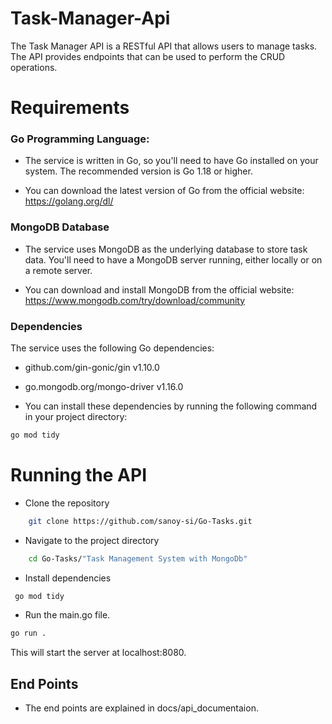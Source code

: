 # Task-Manager-Api
The Task Manager API is a RESTful API that allows users to manage tasks. The API provides endpoints that can be used to perform the CRUD operations.

# Requirements
### Go Programming Language:
- The service is written in Go, so you'll need to have Go installed on your system. 
The recommended version is Go 1.18 or higher.

- You can download the latest version of Go from the official website: https://golang.org/dl/

### MongoDB Database
- The service uses MongoDB as the underlying database to store task data. You'll need to have a MongoDB server running, either locally or on a remote server.

- You can download and install MongoDB from the official website: https://www.mongodb.com/try/download/community

### Dependencies
The service uses the following Go dependencies:

- github.com/gin-gonic/gin v1.10.0
- go.mongodb.org/mongo-driver v1.16.0

- You can install these dependencies by running the following command in your project directory:

```sh
go mod tidy
```
# Running the API
- Clone the repository
```sh 
    git clone https://github.com/sanoy-si/Go-Tasks.git
```
- Navigate to the project directory
```sh
    cd Go-Tasks/"Task Management System with MongoDb"
```
- Install dependencies
```sh
 go mod tidy  
```
- Run the main.go file.
```sh
go run .
```

This will start the server at localhost:8080.
## End Points
- The end points are explained in docs/api_documentaion.
